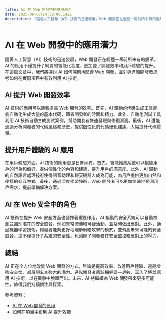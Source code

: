 ```yaml
---
title: AI 在 Web 開發中的應用潛力
date: 2025-06-07T14:39:06.142Z
description: "隨著人工智慧（AI）技術的迅速發展，Web 開發正在經歷一場前所未有的變革。AI 的應用不僅提升了網頁的智能化程度，更加速了開發效率和用戶體驗的提升。在這篇文章中，我們將探討 AI 如何深刻地影響 Web 開發，並引導進階開發者思考如何在實際項目中有效利用 AI 技術。"
---
```


# AI 在 Web 開發中的應用潛力

隨著人工智慧（AI）技術的迅速發展，Web 開發正在經歷一場前所未有的變革。AI 的應用不僅提升了網頁的智能化程度，更加速了開發效率和用戶體驗的提升。在這篇文章中，我們將探討 AI 如何深刻地影響 Web 開發，並引導進階開發者思考如何在實際項目中有效利用 AI 技術。

## AI 提升 Web 開發效率

AI 技術的應用可以顯著提高 Web 開發的效率。首先，AI 驅動的代碼生成工具能夠自動化生成大量的基本代碼，節省開發者的時間和精力。此外，自動化測試工具利用 AI 技術自動生成測試案例，幫助開發者快速發現與修復漏洞。最後，AI 還能通過分析開發者的代碼風格和歷史，提供個性化的代碼優化建議，大幅提升代碼質量。

## 提升用戶體驗的 AI 應用

在用戶體驗方面，AI 技術的應用更是日新月異。首先，智能推薦系統可以根據用戶的行為和偏好，提供個性化的內容和建議，提升用戶的滿意度。此外，AI 驅動的自然語言處理技術使得語音助理和聊天機器人成為可能，為用戶提供更加自然和便捷的交互方式。最後，通過深度學習技術，Web 開發者可以更加準確地預測用戶需求，提前準備解決方案。

## AI 在 Web 安全中的角色

AI 技術在提升 Web 安全方面也發揮著重要作用。AI 驅動的安全系統可以自動檢測並識別潛在的安全威脅，例如異常流量和可疑活動，並及時做出應對。此外，通過機器學習技術，開發者能夠更好地理解網絡攻擊的模式，並預測未來可能的安全威脅。這不僅提升了系統的安全性，也減輕了開發者在安全監控和應對上的壓力。

## 總結

AI 正在全方位地改變 Web 開發的方式，無論是提高效率、改進用戶體驗，還是增強安全性，都展現出其強大的潛力。進階開發者應該把握這一趨勢，深入了解並應用 AI 技術，以在競爭中脫穎而出。未來，AI 將繼續為 Web 開發帶來更多可能性，值得我們持續關注與探索。

參考資料：
- [AI 在 Web 開發的應用](https://example.com/ai-web-development)
- [如何在項目中使用 AI 提升效能](https://example.com/ai-projects)